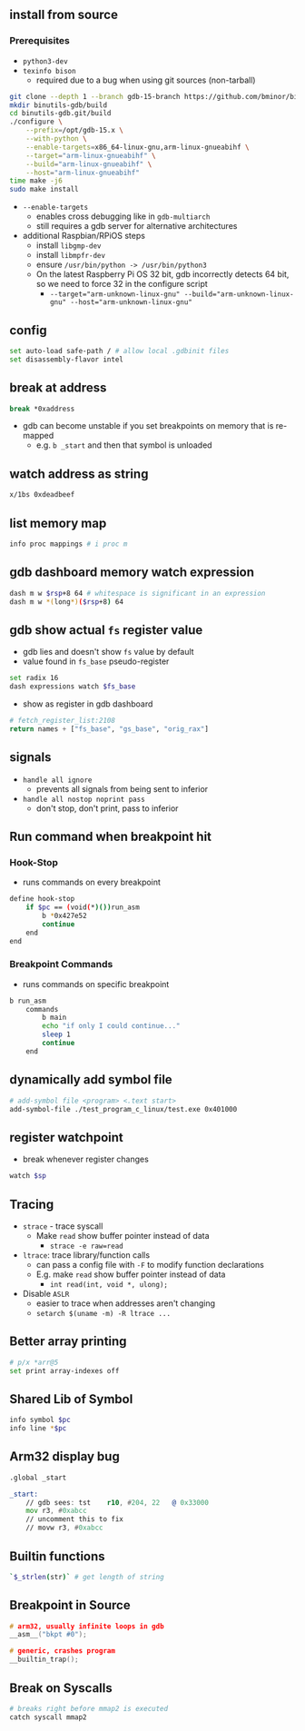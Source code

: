 ## install from source

### Prerequisites

- `python3-dev`
- `texinfo bison`
    - required due to a bug when using git sources (non-tarball)

```sh
git clone --depth 1 --branch gdb-15-branch https://github.com/bminor/binutils-gdb.git
mkdir binutils-gdb/build
cd binutils-gdb.git/build
./configure \
    --prefix=/opt/gdb-15.x \
    --with-python \
    --enable-targets=x86_64-linux-gnu,arm-linux-gnueabihf \
    --target="arm-linux-gnueabihf" \
    --build="arm-linux-gnueabihf" \
    --host="arm-linux-gnueabihf"
time make -j6
sudo make install
```

- `--enable-targets`
    - enables cross debugging like in `gdb-multiarch`
    - still requires a gdb server for alternative architectures
- additional Raspbian/RPiOS steps
    - install `libgmp-dev`
    - install `libmpfr-dev`
    - ensure `/usr/bin/python -> /usr/bin/python3`
    - On the latest Raspberry Pi OS 32 bit, gdb incorrectly detects 64 bit, so we need to force 32 in the configure script
        - `--target="arm-unknown-linux-gnu" --build="arm-unknown-linux-gnu" --host="arm-unknown-linux-gnu"`

## config

```sh
set auto-load safe-path / # allow local .gdbinit files
set disassembly-flavor intel
```
## break at address

```sh
break *0xaddress
```

- gdb can become unstable if you set breakpoints on memory that is re-mapped
    - e.g. `b _start` and then that symbol is unloaded
## watch address as string

```sh
x/1bs 0xdeadbeef
```

## list memory map

```sh
info proc mappings # i proc m
```

## gdb dashboard memory watch expression

```sh
dash m w $rsp+8 64 # whitespace is significant in an expression
dash m w *(long*)($rsp+8) 64
```

## gdb show actual `fs` register value

- gdb lies and doesn't show `fs` value by default
- value found in `fs_base` pseudo-register

```sh
set radix 16
dash expressions watch $fs_base
```

- show as register in gdb dashboard

```py
# fetch_register_list:2108
return names + ["fs_base", "gs_base", "orig_rax"]
```
## signals

- `handle all ignore`
    - prevents all signals from being sent to inferior
- `handle all nostop noprint pass`
    - don't stop, don't print, pass to inferior

## Run command when breakpoint hit

### Hook-Stop

- runs commands on every breakpoint

```sh
define hook-stop
    if $pc == (void(*)())run_asm
        b *0x427e52
        continue
    end
end
```

### Breakpoint Commands

- runs commands on specific breakpoint

```sh
b run_asm
    commands
        b main
        echo "if only I could continue..."
        sleep 1
        continue
    end
```

## dynamically add symbol file

```sh
# add-symbol file <program> <.text start>
add-symbol-file ./test_program_c_linux/test.exe 0x401000
```

## register watchpoint

- break whenever register changes

```sh
watch $sp
```

## Tracing

- `strace` - trace syscall
    - Make `read` show buffer pointer instead of data
        - `strace -e raw=read`
- `ltrace`: trace library/function calls
    - can pass a config file with `-F` to modify function declarations
    - E.g. make `read` show buffer pointer instead of data
        - `int read(int, void *, ulong);`
- Disable `ASLR`
    - easier to trace when addresses aren't changing
    - `setarch $(uname -m) -R ltrace ...`

## Better array printing

```sh
# p/x *arr@5
set print array-indexes off
```

## Shared Lib of Symbol

```sh
info symbol $pc
info line *$pc
```

## Arm32 display bug

```asm
.global _start

_start:
    // gdb sees: tst	r10, #204, 22	@ 0x33000
    mov r3, #0xabcc
    // uncomment this to fix
    // movw r3, #0xabcc
```

## Builtin functions

```sh
`$_strlen(str)` # get length of string
```

## Breakpoint in Source

```c
# arm32, usually infinite loops in gdb
__asm__("bkpt #0");

# generic, crashes program
__builtin_trap();
```

## Break on Syscalls

```sh
# breaks right before mmap2 is executed
catch syscall mmap2
```
